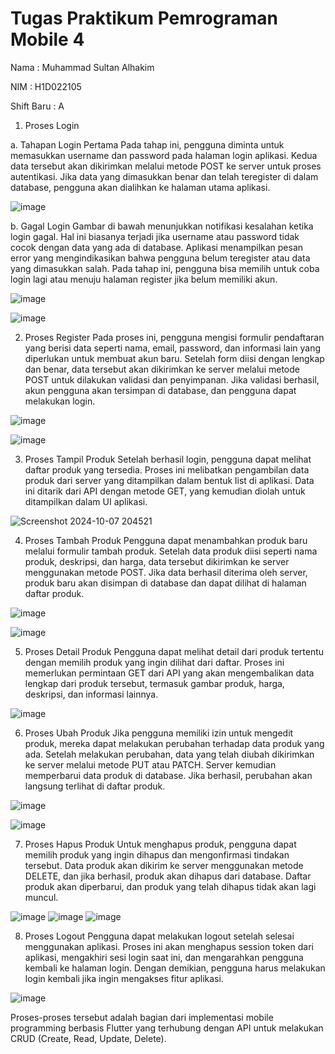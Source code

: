 # Tugas Praktikum Pemrograman Mobile 4
Nama       : Muhammad Sultan Alhakim

NIM        : H1D022105

Shift Baru : A

1. Proses Login

a. Tahapan Login Pertama
Pada tahap ini, pengguna diminta untuk memasukkan username dan password pada halaman login aplikasi. Kedua data tersebut akan dikirimkan melalui metode POST ke server untuk proses autentikasi. Jika data yang dimasukkan benar dan telah teregister di dalam database, pengguna akan dialihkan ke halaman utama aplikasi.

![image](https://github.com/user-attachments/assets/f4a5ca0d-223e-497b-b504-96cd4553e8ce)

b. Gagal Login
Gambar di bawah menunjukkan notifikasi kesalahan ketika login gagal. Hal ini biasanya terjadi jika username atau password tidak cocok dengan data yang ada di database. Aplikasi menampilkan pesan error yang mengindikasikan bahwa pengguna belum teregister atau data yang dimasukkan salah. Pada tahap ini, pengguna bisa memilih untuk coba login lagi atau menuju halaman register jika belum memiliki akun.

![image](https://github.com/user-attachments/assets/f14854a7-35b1-4b99-9248-88ba0a56dc60)

![image](https://github.com/user-attachments/assets/d9771695-c348-4464-b460-c096103ad49a)

2. Proses Register
Pada proses ini, pengguna mengisi formulir pendaftaran yang berisi data seperti nama, email, password, dan informasi lain yang diperlukan untuk membuat akun baru. Setelah form diisi dengan lengkap dan benar, data tersebut akan dikirimkan ke server melalui metode POST untuk dilakukan validasi dan penyimpanan. Jika validasi berhasil, akun pengguna akan tersimpan di database, dan pengguna dapat melakukan login.

![image](https://github.com/user-attachments/assets/5011cb9c-23e9-43fa-9859-50b855d401e5)

![image](https://github.com/user-attachments/assets/ecb26692-9df1-4fc5-b240-bb424034f0b3)

3. Proses Tampil Produk
Setelah berhasil login, pengguna dapat melihat daftar produk yang tersedia. Proses ini melibatkan pengambilan data produk dari server yang ditampilkan dalam bentuk list di aplikasi. Data ini ditarik dari API dengan metode GET, yang kemudian diolah untuk ditampilkan dalam UI aplikasi.

![Screenshot 2024-10-07 204521](https://github.com/user-attachments/assets/727cea4e-5dda-4a66-8904-c34a3609c900)

4. Proses Tambah Produk
Pengguna dapat menambahkan produk baru melalui formulir tambah produk. Setelah data produk diisi seperti nama produk, deskripsi, dan harga, data tersebut dikirimkan ke server menggunakan metode POST. Jika data berhasil diterima oleh server, produk baru akan disimpan di database dan dapat dilihat di halaman daftar produk.

![image](https://github.com/user-attachments/assets/4bc01b10-8bd0-438e-8c5c-feda150b0864)

![image](https://github.com/user-attachments/assets/165c4e5c-a3e5-4b4e-aebd-cdd360f31858)

5. Proses Detail Produk
Pengguna dapat melihat detail dari produk tertentu dengan memilih produk yang ingin dilihat dari daftar. Proses ini memerlukan permintaan GET dari API yang akan mengembalikan data lengkap dari produk tersebut, termasuk gambar produk, harga, deskripsi, dan informasi lainnya.

![image](https://github.com/user-attachments/assets/f0cd981a-8ff0-4354-87ef-bdc2cea168cb)

6. Proses Ubah Produk
Jika pengguna memiliki izin untuk mengedit produk, mereka dapat melakukan perubahan terhadap data produk yang ada. Setelah melakukan perubahan, data yang telah diubah dikirimkan ke server melalui metode PUT atau PATCH. Server kemudian memperbarui data produk di database. Jika berhasil, perubahan akan langsung terlihat di daftar produk.

![image](https://github.com/user-attachments/assets/cd0e24fc-6d9c-4b19-a311-c07e3e27a5b0)

![image](https://github.com/user-attachments/assets/ca048d84-8a85-4477-a38e-0ee66077e7e6)

7. Proses Hapus Produk
Untuk menghapus produk, pengguna dapat memilih produk yang ingin dihapus dan mengonfirmasi tindakan tersebut. Data produk akan dikirim ke server menggunakan metode DELETE, dan jika berhasil, produk akan dihapus dari database. Daftar produk akan diperbarui, dan produk yang telah dihapus tidak akan lagi muncul.

![image](https://github.com/user-attachments/assets/ca89e684-66e6-4864-a2e1-7bd2cfc20570)
![image](https://github.com/user-attachments/assets/588fea36-5c20-488e-a5e2-7f4b93d92f9e)
![image](https://github.com/user-attachments/assets/3916d0b1-ff27-4c89-89d5-5fbeb2fc5bb0)

8. Proses Logout
Pengguna dapat melakukan logout setelah selesai menggunakan aplikasi. Proses ini akan menghapus session token dari aplikasi, mengakhiri sesi login saat ini, dan mengarahkan pengguna kembali ke halaman login. Dengan demikian, pengguna harus melakukan login kembali jika ingin mengakses fitur aplikasi.

![image](https://github.com/user-attachments/assets/e2bd9904-9592-4830-b9a4-51e8aa5905af)

Proses-proses tersebut adalah bagian dari implementasi mobile programming berbasis Flutter yang terhubung dengan API untuk melakukan CRUD (Create, Read, Update, Delete).
